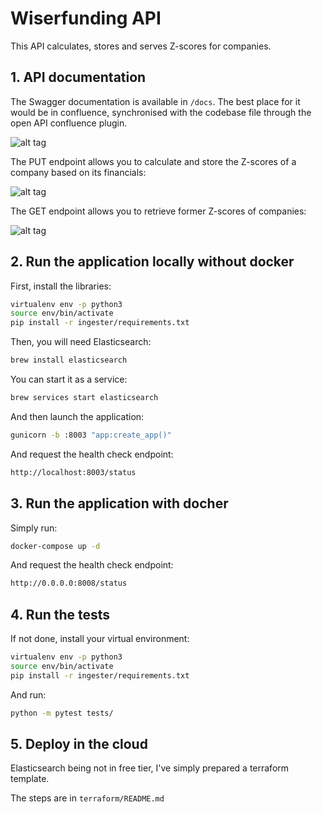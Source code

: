 # Wiserfunding API

This API calculates, stores and serves Z-scores for companies.

## 1. API documentation 

The Swagger documentation is available in `/docs`.
The best place for it would be in confluence, synchronised with the codebase file through the open API confluence plugin.

![alt tag](https://i.postimg.cc/y6bwg2dN/Screenshot-2021-05-17-at-21-28-44.png)


The PUT endpoint allows you to calculate and store the Z-scores of a company based on its financials:

![alt tag](https://i.ibb.co/cXRNcx7/Screenshot-2021-05-17-at-21-31-52.png)


The GET endpoint allows you to retrieve former Z-scores of companies:

![alt tag](https://i.ibb.co/Cbb0JGd/Screenshot-2021-05-17-at-21-37-31.png)


## 2. Run the application locally without docker

First, install the libraries:

```bash
virtualenv env -p python3
source env/bin/activate
pip install -r ingester/requirements.txt
```

Then, you will need Elasticsearch:

```bash
brew install elasticsearch
```

You can start it as a service:

```bash
brew services start elasticsearch
```

And then launch the application:

```bash
gunicorn -b :8003 "app:create_app()"
```

And request the health check endpoint:

```bash
http://localhost:8003/status
```

## 3. Run the application with docher

Simply run:

```bash
docker-compose up -d
```

And request the health check endpoint:

```bash
http://0.0.0.0:8008/status
```


## 4. Run the tests

If not done, install your virtual environment:

```bash
virtualenv env -p python3
source env/bin/activate
pip install -r ingester/requirements.txt
```

And run:

```bash
python -m pytest tests/
```

## 5. Deploy in the cloud

Elasticsearch being not in free tier, I've simply prepared a terraform template.

The steps are in `terraform/README.md`





